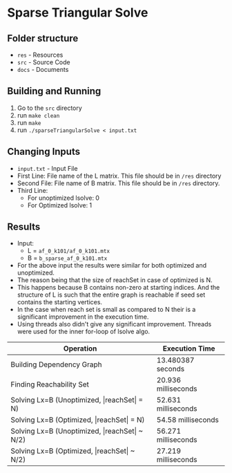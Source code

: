 # Sparse Triangular Solve
## Folder structure
* `res` - Resources
* `src` - Source Code
* `docs` - Documents

## Building and Running
1) Go to the `src` directory
2) run `make clean`
3) run `make`
4) run `./sparseTriangularSolve < input.txt`

## Changing Inputs
* `input.txt` - Input File
* First Line: File name of the L matrix. This file should be in `/res` directory
* Second File: File name of B matrix.
This file should be in `/res` directory.
* Third Line: 
    * For unoptimized lsolve: 0
    * For Optimized lsolve: 1

## Results
* Input: 
    * L = `af_0_k101/af_0_k101.mtx`
    * B = `b_sparse_af_0_k101.mtx`
* For the above input the results were similar for both optimized and unoptimized.
* The reason being that the size of reachSet in case of optimized is N.
* This happens because B contains non-zero at starting indices. And the structure of L is such that the entire graph is reachable if seed set contains the starting vertices.
* In the case when reach set is small as compared to N their is a significant improvement in the execution time.
* Using threads also didn't give any significant improvement. Threads were used for the inner for-loop of lsolve algo.

| Operation | Execution Time |
|-----------|----------------|
|Building Dependency Graph| 13.480387 seconds|
|Finding Reachability Set|20.936 milliseconds|
|Solving Lx=B (Unoptimized, \|reachSet\| = N) |52.631 milliseconds|
|Solving Lx=B (Optimized, \|reachSet\| = N)|54.58 milliseconds|
|Solving Lx=B (Unoptimized, \|reachSet\| ~ N/2)| 56.271 milliseconds|
|Solving Lx=B (Optimized, \|reachSet\| ~ N/2)| 27.219 milliseconds|

